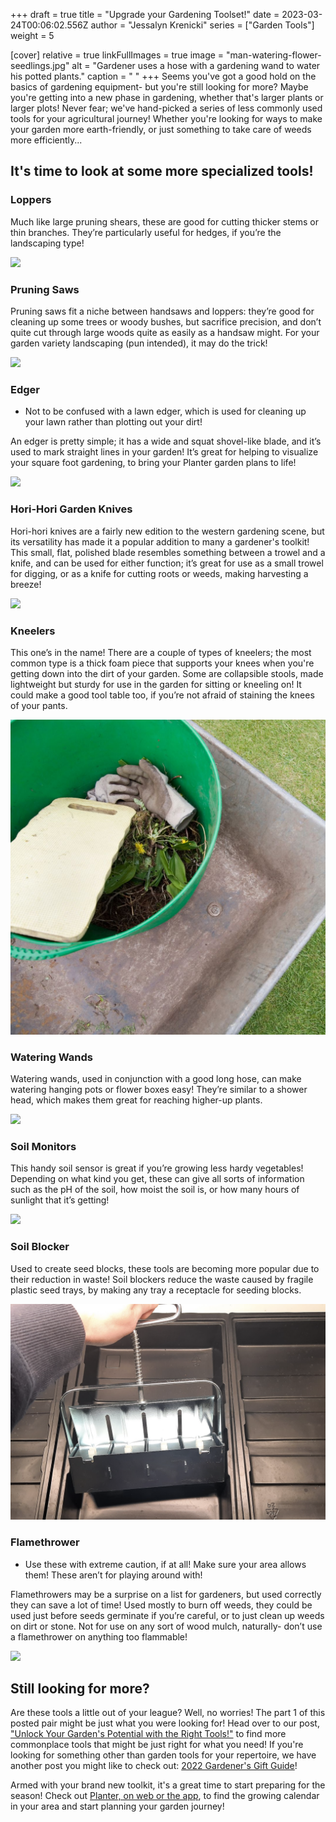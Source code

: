 +++
draft = true
title = "Upgrade your Gardening Toolset!"
date = 2023-03-24T00:06:02.556Z
author = "Jessalyn Krenicki"
series = ["Garden Tools"]
weight = 5

[cover]
relative = true
linkFullImages = true
image = "man-watering-flower-seedlings.jpg"
alt = "Gardener uses a hose with a gardening wand to water his potted plants."
caption = " "
+++
S﻿eems you've got a good hold on the basics of gardening equipment- but you're still looking for more? Maybe you're getting into a new phase in gardening, whether that's larger plants or larger plots! Never fear; we've hand-picked a series of less commonly used tools for your agricultural journey! Whether you're looking for ways to make your garden more earth-friendly, or just something to take care of weeds more efficiently...

## **It's time to look at some more specialized tools!**

### Loppers

Much like large pruning shears, these are good for cutting thicker stems or thin branches. They’re particularly useful for hedges, if you’re the landscaping type!

![](https://images.pexels.com/photos/12324564/pexels-photo-12324564.jpeg?auto=compress&cs=tinysrgb&w=1260&h=750&dpr=2)

### Pruning Saws

Pruning saws fit a niche between handsaws and loppers: they’re good for cleaning up some trees or woody bushes, but sacrifice precision, and don’t quite cut through large woods quite as easily as a handsaw might. For your garden variety landscaping (pun intended), it may do the trick!

![](pexels-susana.png)

### Edger

* Not to be confused with a lawn edger, which is used for cleaning up your lawn rather than plotting out your dirt!

An edger is pretty simple; it has a wide and squat shovel-like blade, and it’s used to mark straight lines in your garden! It’s great for helping to visualize your square foot gardening, to bring your Planter garden plans to life! 

<a href="https://www.amazon.com/Garden-Weasel-91714-Edger-Chopper-Resistance/dp/B08C272WQ1?crid=PSSQKVOJR5U6&keywords=garden+edger&qid=1678839086&sprefix=garden+edg%2Caps%2C247&sr=8-3&linkCode=li3&tag=planter-app-20&linkId=5739b505b98c8db6252d663c8e07f4a6&language=en_US&ref_=as_li_ss_il" target="_blank"><img border="0" src="//ws-na.amazon-adsystem.com/widgets/q?_encoding=UTF8&ASIN=B08C272WQ1&Format=_SL250_&ID=AsinImage&MarketPlace=US&ServiceVersion=20070822&WS=1&tag=planter-app-20&language=en_US" ></a><img src="https://ir-na.amazon-adsystem.com/e/ir?t=planter-app-20&language=en_US&l=li3&o=1&a=B08C272WQ1" width="1" height="1" border="0" alt="" style="border:none !important; margin:0px !important;" />

### Hori-Hori Garden Knives

Hori-hori knives are a fairly new edition to the western gardening scene, but its versatility has made it a popular addition to many a gardener's toolkit! This small, flat, polished blade resembles something between a trowel and a knife, and can be used for either function; it’s great for use as a small trowel for digging, or as a knife for cutting roots or weeds, making harvesting a breeze!

![](closeup-tourists-hands-sharpening-stick-with-knife-concept-travel-extreme-survival.jpg)

### Kneelers

This one’s in the name! There are a couple of types of kneelers; the most common type is a thick foam piece that supports your knees when you're getting down into the dirt of your garden. Some are collapsible stools, made lightweight but sturdy for use in the garden for sitting or kneeling on! It could make a good tool table too, if you’re not afraid of staining the knees of your pants.

![](kneeler.jpeg)

### Watering Wands

Watering wands, used in conjunction with a good long hose, can make watering hanging pots or flower boxes easy! They’re similar to a shower head, which makes them great for reaching higher-up plants.

![](screenshot-2023-03-17-at-6.20.05-pm.png)

### Soil Monitors

This handy soil sensor is great if you’re growing less hardy vegetables! Depending on what kind you get, these can give all sorts of information such as the pH of the soil, how moist the soil is, or how many hours of sunlight that it’s getting!

![](soil-meter-with-fertile-loam-cultivation.jpg)

### Soil Blocker

Used to create seed blocks, these tools are becoming more popular due to their reduction in waste! Soil blockers reduce the waste caused by fragile plastic seed trays, by making any tray a receptacle for seeding blocks.

![](screenshot-2023-03-17-at-6.22.54-pm.png)

### Flamethrower

* Use these with extreme caution, if at all! Make sure your area allows them! These aren’t for playing around with!

Flamethrowers may be a surprise on a list for gardeners, but used correctly they can save a lot of time! Used mostly to burn off weeds, they could be used just before seeds germinate if you’re careful, or to just clean up weeds on dirt or stone. Not for use on any sort of wood mulch, naturally- don’t use a flamethrower on anything too flammable!

![](https://media.istockphoto.com/id/1342079163/photo/man-destroying-weeds-with-the-weed-burner.jpg?b=1&s=612x612&w=0&k=20&c=EgmY2LheVlYFq4aTPd8KG9SWIfuqeFATQjVtEDU4A7I=)

## S﻿till looking for more?

A﻿re these tools a little out of your league? Well, no worries! The part 1 of this posted pair might be just what you were looking for! Head over to our post, ["Unlock Your Garden's Potential with the Right Tools!"](https://blog.planter.garden/posts/unlock-your-gardens-potential-with-the-right-tools/) to find more commonplace tools that might be just right for what you need! If you're looking for something other than garden tools for your repertoire, we have another post you might like to check out: [2022 Gardener's Gift Guide](https://blog.planter.garden/posts/2022-gardeners-gift-guide/)! 

A﻿rmed with your brand new toolkit, it's a great time to start preparing for the season! Check out [Planter, on web or the app](https://planter.garden/#download), to find the growing calendar in your area and start planning your garden journey!